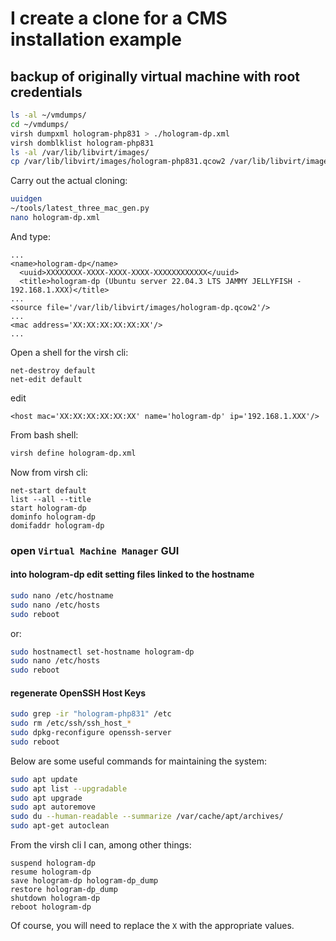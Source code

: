 # I create a clone for a CMS installation example

## backup of originally virtual machine with root credentials

```bash
ls -al ~/vmdumps/
cd ~/vmdumps/
virsh dumpxml hologram-php831 > ./hologram-dp.xml
virsh domblklist hologram-php831
ls -al /var/lib/libvirt/images/
cp /var/lib/libvirt/images/hologram-php831.qcow2 /var/lib/libvirt/images/hologram-dp.qcow2
```

Carry out the actual cloning:

```bash
uuidgen
~/tools/latest_three_mac_gen.py
nano hologram-dp.xml
```

And type:

```text
...
<name>hologram-dp</name>
  <uuid>XXXXXXXX-XXXX-XXXX-XXXX-XXXXXXXXXXXX</uuid>
  <title>hologram-dp (Ubuntu server 22.04.3 LTS JAMMY JELLYFISH - 192.168.1.XXX)</title>
...
<source file='/var/lib/libvirt/images/hologram-dp.qcow2'/>
...
<mac address='XX:XX:XX:XX:XX:XX'/>
...
```

Open a shell for the virsh cli:

```shell
net-destroy default
net-edit default
```

edit

```text
<host mac='XX:XX:XX:XX:XX:XX' name='hologram-dp' ip='192.168.1.XXX'/>
```

From bash shell:

```bash
virsh define hologram-dp.xml
```

Now from virsh cli:

```shell
net-start default
list --all --title
start hologram-dp
dominfo hologram-dp
domifaddr hologram-dp
```

### open `Virtual Machine Manager` GUI

#### into hologram-dp edit setting files linked to the hostname

```bash
sudo nano /etc/hostname
sudo nano /etc/hosts
sudo reboot
```

or:

```bash
sudo hostnamectl set-hostname hologram-dp
sudo nano /etc/hosts
sudo reboot
```

#### regenerate OpenSSH Host Keys

```bash
sudo grep -ir "hologram-php831" /etc
sudo rm /etc/ssh/ssh_host_*
sudo dpkg-reconfigure openssh-server
sudo reboot
```

Below are some useful commands for maintaining the system:

```bash
sudo apt update
sudo apt list --upgradable
sudo apt upgrade
sudo apt autoremove
sudo du --human-readable --summarize /var/cache/apt/archives/
sudo apt-get autoclean
```

From the virsh cli I can, among other things:

```shell
suspend hologram-dp
resume hologram-dp
save hologram-dp hologram-dp_dump
restore hologram-dp_dump
shutdown hologram-dp
reboot hologram-dp
```

Of course, you will need to replace the `X` with the appropriate values.
